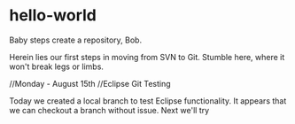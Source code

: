 # hello-world
Baby steps create a repository, Bob.

Herein lies our first steps in moving from SVN to Git. Stumble here, where it won't break legs or limbs. 

//Monday - August 15th
//Eclipse Git Testing

Today we created a local branch to test Eclipse functionality. It appears that we can checkout a branch without issue. 
Next we'll try 